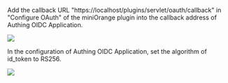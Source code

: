 <IntegrationDetailCard :title="`Set Callback Address of ${$localeConfig.brandName} OIDC Application`">

Add the callback URL "https://localhost/plugins/servlet/oauth/callback" in "Configure OAuth" of the miniOrange plugin into the callback address of Authing OIDC Application.

![](~@imagesZhCn/integration/confluence/step3.png)

</IntegrationDetailCard>
<IntegrationDetailCard :title="`Set ${$localeConfig.brandName} OIDC Application Signing Key`">
In the configuration of Authing OIDC Application, set the algorithm of id_token to RS256.

![](~@imagesZhCn/integration/confluence/step4.png)

</IntegrationDetailCard>
